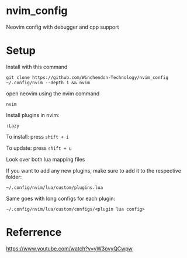 # nvim_config
Neovim config with debugger and cpp support


# Setup
Install with this command
```
git clone https://github.com/Winchendon-Technology/nvim_config ~/.config/nvim --depth 1 && nvim
```

open neovim using the nvim command
```
nvim
```

Install plugins in nvim:
```
:Lazy
```
To install:
press ```shift + i```

To update:
press ```shift + u```

Look over both lua mapping files

If you want to add any new plugins, make sure to add it to the respective folder:
```
~/.config/nvim/lua/custom/plugins.lua
```

Same goes with long configs for each plugin:
```
~/.config/nvim/lua/custom/configs/<plugin lua config>
```


# Referrence
https://www.youtube.com/watch?v=yW3ovyQCwpw
